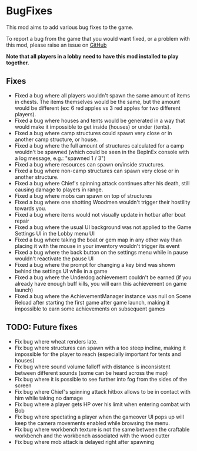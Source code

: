 # BugFixes

This mod aims to add various bug fixes to the game. 

To report a bug from the game that you would want fixed, or a problem with this mod, please raise an issue on [GitHub](https://github.com/oliviersamson/Muck-BugFixes/issues "GitHub")

**Note that all players in a lobby need to have this mod installed to play together.**

## Fixes

- Fixed a bug where all players wouldn't spawn the same amount of items in chests. The items themselves would be the same, but the amount would be different (ex: 6 red apples vs 3 red apples for two different players).
- Fixed a bug where houses and tents would be generated in a way that would make it impossible to get inside (houses) or under (tents).
- Fixed a bug where camp structures could spawn very close or in another camp structure, or house.
- Fixed a bug where the full amount of structures calculated for a camp wouldn't be spawned (which could be seen in the BepInEx console with a log message, e.g.: "spawned 1 / 3")
- Fixed a bug where resources can spawn on/inside structures.
- Fixed a bug where non-camp structures can spawn very close or in another structure.
- Fixed a bug where Chief's spinning attack continues after his death, still causing damage to players in range.
- Fixed a bug where mobs can spawn on top of structures
- Fixed a bug where one shotting Woodmen wouldn't trigger their hostility towards you.
- Fixed a bug where items would not visually update in hotbar after boat repair
- Fixed a bug where the usual UI background was not applied to the Game Settings UI in the Lobby menu UI
- Fixed a bug where taking the boat or gem map in any other way than placing it with the mouse in your inventory wouldn't trigger its event
- Fixed a bug where the back button on the settings menu while in pause wouldn't reactivate the pause UI
- Fixed a bug where the prompt for changing a key bind was shown behind the settings UI while in a game
- Fixed a bug where the Underdog achievement couldn't be earned (if you already have enough buff kills, you will earn this achievement on game launch)
- Fixed a bug where the AchievementManager instance was null on Scene Reload after starting the first game after game launch, making it impossible to earn some achievements on subsequent games

## TODO: Future fixes

- Fix bug where wheat renders late.
- Fix bug where structures can spawn with a too steep incline, making it impossible for the player to reach (especially important for tents and houses)
- Fix bug where sound volume falloff with distance is inconsistent between different sounds (some can be heard across the map)
- Fix bug where it is possible to see further into fog from the sides of the screen
- Fix bug where Chief's spinning attack hitbox allows to be in contact with him while taking no damage
- Fix bug where a player gets HP over his limit when entering combat with Bob
- Fix bug where spectating a player when the gameover UI pops up will keep the camera movements enabled while browsing the menu.
- Fix bug where workbench texture is not the same between the craftable workbench and the workbench associated with the wood cutter
- Fix bug where mob attack is delayed right after spawning